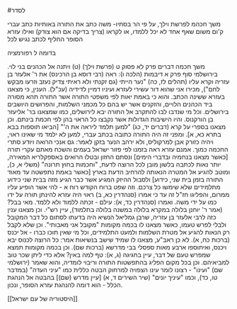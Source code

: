 #לסדר 


משך חכהמ לפרשת וילך, על פי הר בסתיו-
משה כתב את התורה באותיות כתב עברי ק'ום משום שאף אחד לא יכל ללמדו, או לקראו (צריך בדיקה אם הוא צודק)
ואילו עזרא הסופר החליף לכתב נגיש לכל

בדומה ל רפורמציה


משך חכמה דברים פרק לא פסוק ט (פרשת וילך)
(ט) ויתנה אל הכהנים בני לוי. בירושלמי סוף פרק א דיבמות (הלכה ו): ראה (רבי דוסא בן הרכינס) את ר' אלעזר בן עזריה וקרא עליו (תהלים לז, כה) "נער הייתי (גם זקנתי ולא ראיתי צדיק נעזב וזרעו מבקש לחם"), מכירו אני שהוא דור עשירי לעזרא ועיניו דמיין לדידיה (עכ"ל). הענין, כי מצאנו בעזרא ששינה הכתב. והוא כי באמת יאות לפי משפטי התורה אשר התורה תהא מסורה ביד הכהנים הלויים, והזקנים אשר יש בהם כל מכמני השלמות, והפרושים היושבים בירושלים. וכל מי שנדבו לבו להתקרב אל התורה יבא לירושלים, כמו שמצאנו בר' אליעזר בן הורקנוס. והיו הישיבות הגדולות אשר נקבצו כל הראוי בהן לפי חכמת בינתם. וכן מצאנו בספרי על קרא (דברים יד, כג) "למען תלמד ליראה את ה'" [הביאו תוספות בבא בתרא כא, א]. ומפני זה היה התורה כתובה בכתב עברי, למען לא ילמד מי שאינו ראוי, ויהיה כזורק אבן למרקוליס, ולא ירהב הנער בזקן לאמר: גם אנכי הרואה ויודע סתרי החכמה כמוך. אמנם עזרא ראה בזמנו לפי פזור ישראל בעמים והשכח מאתם עקרי תורה [כאשר מצאנו בנחמיה ובדברי הימים] ונסתם החזון ובטלו הרואים באספקלריא המאירה, יותר נאות לכתבה בלשון מובן לכל הרוצה לדעת, "וחכמות בחוץ תרונה" (משלי א, כ), ומוטב להגיע אל המטרה הנאותה להרחיב הדעת בארץ [כאשר באמת נתפשטה עד מאוד התורה בזמן בית שני, כידוע] ולסבול ההיזק המגיע אשר כבר הגיע מזה בבית שני כידוע מתלמידים שלא שימשו כל צרכם. וזה שפט ברוח הקודש רוח א - להי אשר הופיע עליו ממרום, והפליגו חז"ל זה עד כי אמרו (סנהדרין כא, ב) ראוי היה עזרא להינתן תורה על ידו כמו על ידי משה. ואמרו (סנהדרין כד, א): עילם - זכתה ללמוד ולא ללמד. מאי בבל? (אמר ר' יוחנן בלולה במקרא בלולה במשנה בלולה בתלמוד), עיין רש"י. וכן מצאנו ענין כזה לרבי אלעזר בן עזריה, שרבן גמליאל הנשיא היה בדעתו לסתום כל דבר המקובל ולבלי לפרש טעמו, כאשר מצאנו לו בכמה מקומות "מקובל אני מאבותי". וכן שלא לקבל רק הנאות להגיע אל מטרת השלמות ולמעט התלמידים, וכל מי שאין תוכו כברו - אל יכנס (ברכות כח, א). לא כן ראב"ע, מצאנו לו שמיד שישב בנשיאות אמר: כל הרוצה לכנוס יבא ויכנס, ואיתוספו ארבע מאות ספסלי בבי מדרשא (ברכות שם). וכן בכמה מקומות תמצא שמפרש טעם של דבר, עיין בחגיגה (ג, א): טף למה באין? אלא כדי ליתן שכר טוב למביאיהם. וכן בכל מקום הפליג בהתפשטות התורה וריבוי לומדיה, והוא שאמר (ירושלמי שם) "ועינו" - רצונו לומר עינו הצפויה למרחוק הבטה כללית כמו "עיני העדה" (במדבר טו, כד), וכמו "עיניך יונים" (שיר השירים ד, א) [עיין מדרש (שם)] בהבטה אל הנהגת הכלל - הוא דומה להנהגת עזרא הסופר, ונכון.


[[היסטוריה של עם ישראל]]


